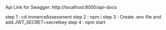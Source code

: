 Api Link for Swagger: http://localhost:8000/api-docs

step 1 : cd immerceAssessment 
step 2 : npm i
step 3 : Create .env file and add JWT_SECRET=secretkey
step 4 : npm start
